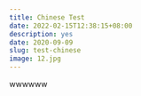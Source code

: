 ```yaml
---
title: Chinese Test
date: 2022-02-15T12:38:15+08:00
description: yes
date: 2020-09-09
slug: test-chinese
image: 12.jpg
---
```


wwwwww
